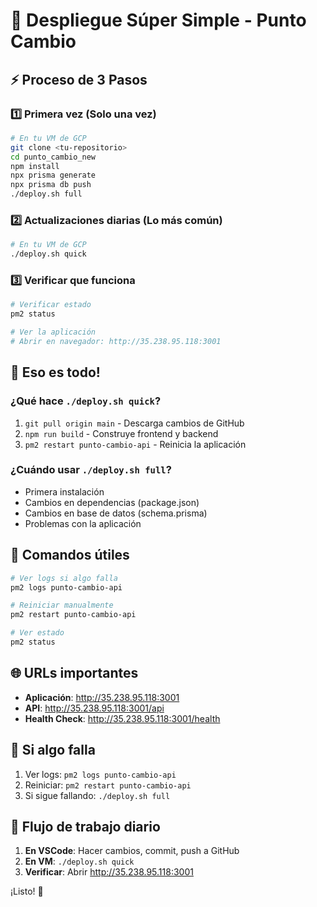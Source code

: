 # 🚀 Despliegue Súper Simple - Punto Cambio

## ⚡ Proceso de 3 Pasos

### 1️⃣ Primera vez (Solo una vez)

```bash
# En tu VM de GCP
git clone <tu-repositorio>
cd punto_cambio_new
npm install
npx prisma generate
npx prisma db push
./deploy.sh full
```

### 2️⃣ Actualizaciones diarias (Lo más común)

```bash
# En tu VM de GCP
./deploy.sh quick
```

### 3️⃣ Verificar que funciona

```bash
# Verificar estado
pm2 status

# Ver la aplicación
# Abrir en navegador: http://35.238.95.118:3001
```

## 🎯 Eso es todo!

### ¿Qué hace `./deploy.sh quick`?

1. `git pull origin main` - Descarga cambios de GitHub
2. `npm run build` - Construye frontend y backend
3. `pm2 restart punto-cambio-api` - Reinicia la aplicación

### ¿Cuándo usar `./deploy.sh full`?

- Primera instalación
- Cambios en dependencias (package.json)
- Cambios en base de datos (schema.prisma)
- Problemas con la aplicación

## 🔧 Comandos útiles

```bash
# Ver logs si algo falla
pm2 logs punto-cambio-api

# Reiniciar manualmente
pm2 restart punto-cambio-api

# Ver estado
pm2 status
```

## 🌐 URLs importantes

- **Aplicación**: http://35.238.95.118:3001
- **API**: http://35.238.95.118:3001/api
- **Health Check**: http://35.238.95.118:3001/health

## 🚨 Si algo falla

1. Ver logs: `pm2 logs punto-cambio-api`
2. Reiniciar: `pm2 restart punto-cambio-api`
3. Si sigue fallando: `./deploy.sh full`

## 📱 Flujo de trabajo diario

1. **En VSCode**: Hacer cambios, commit, push a GitHub
2. **En VM**: `./deploy.sh quick`
3. **Verificar**: Abrir http://35.238.95.118:3001

¡Listo! 🎉
